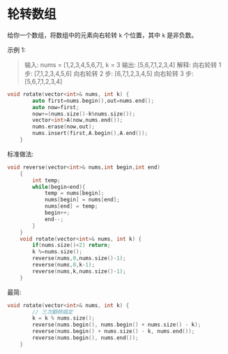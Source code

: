# 轮转数组

给你一个数组，将数组中的元素向右轮转 `k` 个位置，其中 `k` 是非负数。

示例 1:

> 输入: nums = [1,2,3,4,5,6,7], k = 3
> 输出: [5,6,7,1,2,3,4]
> 解释:
> 向右轮转 1 步: [7,1,2,3,4,5,6]
> 向右轮转 2 步: [6,7,1,2,3,4,5]
> 向右轮转 3 步: [5,6,7,1,2,3,4]

```c++
void rotate(vector<int>& nums, int k) {
        auto first=nums.begin(),out=nums.end();
        auto now=first;
        now+=(nums.size()-k%nums.size());
        vector<int>A(now,nums.end());
        nums.erase(now,out);
        nums.insert(first,A.begin(),A.end());
    }
```

标准做法:

```c++
void reverse(vector<int>& nums,int begin,int end)
    {
        int temp;
        while(begin<end){
            temp = nums[begin];
            nums[begin] = nums[end];
            nums[end] = temp;
            begin++;
            end--;
        }
    }
    void rotate(vector<int>& nums, int k) {
        if(nums.size()<2) return;
        k %=nums.size();
        reverse(nums,0,nums.size()-1);
        reverse(nums,0,k-1);
        reverse(nums,k,nums.size()-1);
    }
```

最简:

```c++
void rotate(vector<int>& nums, int k) {
        // 三次翻转搞定
        k = k % nums.size();
        reverse(nums.begin(), nums.begin() + nums.size() - k);
        reverse(nums.begin() + nums.size() - k, nums.end());
        reverse(nums.begin(), nums.end());
    }
```

